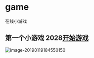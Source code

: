 # game
在线小游戏

## 第一个小游戏 2028[开始游戏](./2048/)
![image-20190119184550150](https://ws2.sinaimg.cn/large/006tNc79gy1fzc334na1hj30u00vcdjs.jpg)
